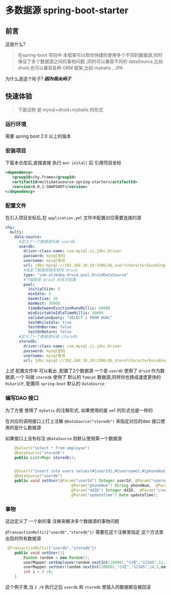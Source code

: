 # 多数据源 spring-boot-starter
## 前言

这是什么?  
> 在spring-boot 项目中 本框架可以帮你快捷的使用多个不同的数据源,同时保证了多个数据源之间的事物问题
,同时可以兼容不同的 dataSource,比如 druid,也可以兼容各种 ORM 框架,比如 mybatis , JPA

为什么造这个轮子? ***~~因为我太闲了~~*** 

## 快速体验

> 下面试例 是 mysql+druid+mybatis 的形式

### 运行环境
需要 spring boot 2.0 以上的版本


### 安装项目

下载本仓库后,直接直接 执行 `mvn install` 后 引用项目坐标
```xml
<dependency>
   <groupId>chy.frame</groupId>
   <artifactId>multidatasource-spring-starter</artifactId>
   <version>0.0.1-SNAPSHOT</version>
</dependency>
```

### 配置文件
在引入项目坐标后,在 `application.yml` 文件中配置对应需要连接的源
```yaml
chy:
  multi:
    data-source:
      #定义了一个数据源叫做 userdb
      userdb:
        driver-class-name: com.mysql.cj.jdbc.Driver
        password: mysql密码
        username: mysql账号
        url: jdbc:mysql://192.168.10.10:3306/db_user?characterEncoding=utf8
        #指定了数据源类型使用 druid
        type: "com.alibaba.druid.pool.DruidDataSource"
        #下面都是 druid 的官方配置
        pool:
          initialSize: 3
          minIdle: 5
          maxActive: 20
          maxWait: 30000
          timeBetweenEvictionRunsMillis: 60000
          minEvictableIdleTimeMillis: 30000
          validationQuery: "SELECT 1 FROM DUAL"
          testWhileIdle: true
          testOnBorrow: false
          testOnReturn: false
      #定义了一个数据源叫做 storedb    
      storedb:
        driver-class-name: com.mysql.cj.jdbc.Driver
        password: mysql密码
        username: mysql账号
        url: jdbc:mysql://192.168.10.10:3306/db_store?characterEncoding=utf8
```
上述 配置文件中 可以看出 ,配置了2个数据源 一个是 `userdb` 使用了 `druid` 作为数据源,一个 叫做 `storedb`
使用了 默认的 `Tomcat` 数据源,同样你也换成速度更快的 `HikariCP`, 配置同 `spring-boot` 默认的 `dataSource`


### 编写DAO 接口
为了方便 使用了 `mybatis` 的注解形式, 如果使用的是 `xml` 的形式也是一样的

在对应的调用接口上打上注解 `@DataSource("storedb")` 来指定对应的dao 接口使用的是什么数据源

如果接口上没有标注 `@DataSource` 则默认使用第一个数据源

```java
    @Select("select * from employee")
    @DataSource("storedb")
    public List<Map> storedb();


    @Insert("insert into users values(#{userId},#{username},#{phoneNum},#{age},#{ddID},#{creatTime},#{updateTime}) ")
    @DataSource("userdb")
    public void setUser(@Param("userId") Integer userId, @Param("username") String username,
                             @Param("phoneNum") String phoneNum,  @Param("age") Integer age,
                             @Param("ddID") Integer ddID,  @Param("creatTime") Date creatTime,
                             @Param("updateTime") Date updateTime);
```

### 事物
这边定义了 一个新的事 注解来解决多个数据源的事物问题 

`@TransactionMulti({"userdb","storedb"})`
需要在这个注解里指定 这个方法里出现的所有数据源

```java
 @TransactionMulti({"userdb","storedb"})
    public void setUser(){
        Random random = new Random();
        userMapper.setEmployee(random.nextInt(10000),"小绿","12345",11,new Date(),new Date());
        userMapper.setUser(random.nextInt(10000),"小红","12345",14,1,new Date(),new Date());
        int i = 2 /0;
    }
```
这个例子里,当 `2 /0` 执行之后 `userdb` 和 `storedb` 里插入的数据都会被回滚